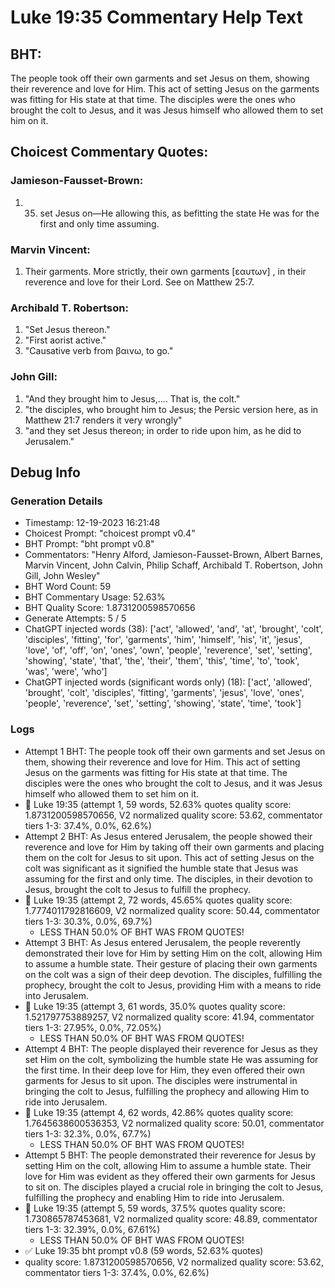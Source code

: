 # Luke 19:35 Commentary Help Text

## BHT:
The people took off their own garments and set Jesus on them, showing their reverence and love for Him. This act of setting Jesus on the garments was fitting for His state at that time. The disciples were the ones who brought the colt to Jesus, and it was Jesus himself who allowed them to set him on it.

## Choicest Commentary Quotes:
### Jamieson-Fausset-Brown:
1. 35. set Jesus on—He allowing
	this, as befitting the state He was for the first and only
	time assuming.


### Marvin Vincent:
1. Their garments. More strictly, their own garments [εαυτων] , in their reverence and love for their Lord. See on Matthew 25:7.


### Archibald T. Robertson:
1. "Set Jesus thereon." 
2. "First aorist active." 
3. "Causative verb from βαινω, to go."

### John Gill:
1. "And they brought him to Jesus,.... That is, the colt."
2. "the disciples, who brought him to Jesus; the Persic version here, as in Matthew 21:7 renders it very wrongly"
3. "and they set Jesus thereon; in order to ride upon him, as he did to Jerusalem."


## Debug Info
### Generation Details
- Timestamp: 12-19-2023 16:21:48
- Choicest Prompt: "choicest prompt v0.4"
- BHT Prompt: "bht prompt v0.8"
- Commentators: "Henry Alford, Jamieson-Fausset-Brown, Albert Barnes, Marvin Vincent, John Calvin, Philip Schaff, Archibald T. Robertson, John Gill, John Wesley"
- BHT Word Count: 59
- BHT Commentary Usage: 52.63%
- BHT Quality Score: 1.8731200598570656
- Generate Attempts: 5 / 5
- ChatGPT injected words (38):
	['act', 'allowed', 'and', 'at', 'brought', 'colt', 'disciples', 'fitting', 'for', 'garments', 'him', 'himself', 'his', 'it', 'jesus', 'love', 'of', 'off', 'on', 'ones', 'own', 'people', 'reverence', 'set', 'setting', 'showing', 'state', 'that', 'the', 'their', 'them', 'this', 'time', 'to', 'took', 'was', 'were', 'who']
- ChatGPT injected words (significant words only) (18):
	['act', 'allowed', 'brought', 'colt', 'disciples', 'fitting', 'garments', 'jesus', 'love', 'ones', 'people', 'reverence', 'set', 'setting', 'showing', 'state', 'time', 'took']

### Logs
- Attempt 1 BHT: The people took off their own garments and set Jesus on them, showing their reverence and love for Him. This act of setting Jesus on the garments was fitting for His state at that time. The disciples were the ones who brought the colt to Jesus, and it was Jesus himself who allowed them to set him on it.
- 🔄 Luke 19:35 (attempt 1, 59 words, 52.63% quotes quality score: 1.8731200598570656, V2 normalized quality score: 53.62, commentator tiers 1-3: 37.4%, 0.0%, 62.6%)
- Attempt 2 BHT: As Jesus entered Jerusalem, the people showed their reverence and love for Him by taking off their own garments and placing them on the colt for Jesus to sit upon. This act of setting Jesus on the colt was significant as it signified the humble state that Jesus was assuming for the first and only time. The disciples, in their devotion to Jesus, brought the colt to Jesus to fulfill the prophecy.
- 🔄 Luke 19:35 (attempt 2, 72 words, 45.65% quotes quality score: 1.7774011792816609, V2 normalized quality score: 50.44, commentator tiers 1-3: 30.3%, 0.0%, 69.7%) 
	- LESS THAN 50.0% OF BHT WAS FROM QUOTES!
- Attempt 3 BHT: As Jesus entered Jerusalem, the people reverently demonstrated their love for Him by setting Him on the colt, allowing Him to assume a humble state. Their gesture of placing their own garments on the colt was a sign of their deep devotion. The disciples, fulfilling the prophecy, brought the colt to Jesus, providing Him with a means to ride into Jerusalem.
- 🔄 Luke 19:35 (attempt 3, 61 words, 35.0% quotes quality score: 1.521797753889257, V2 normalized quality score: 41.94, commentator tiers 1-3: 27.95%, 0.0%, 72.05%) 
	- LESS THAN 50.0% OF BHT WAS FROM QUOTES!
- Attempt 4 BHT: The people displayed their reverence for Jesus as they set Him on the colt, symbolizing the humble state He was assuming for the first time. In their deep love for Him, they even offered their own garments for Jesus to sit upon. The disciples were instrumental in bringing the colt to Jesus, fulfilling the prophecy and allowing Him to ride into Jerusalem.
- 🔄 Luke 19:35 (attempt 4, 62 words, 42.86% quotes quality score: 1.7645638600536353, V2 normalized quality score: 50.01, commentator tiers 1-3: 32.3%, 0.0%, 67.7%) 
	- LESS THAN 50.0% OF BHT WAS FROM QUOTES!
- Attempt 5 BHT: The people demonstrated their reverence for Jesus by setting Him on the colt, allowing Him to assume a humble state. Their love for Him was evident as they offered their own garments for Jesus to sit on. The disciples played a crucial role in bringing the colt to Jesus, fulfilling the prophecy and enabling Him to ride into Jerusalem.
- 🔄 Luke 19:35 (attempt 5, 59 words, 37.5% quotes quality score: 1.730865787453681, V2 normalized quality score: 48.89, commentator tiers 1-3: 32.39%, 0.0%, 67.61%) 
	- LESS THAN 50.0% OF BHT WAS FROM QUOTES!
- ✅ Luke 19:35 bht prompt v0.8 (59 words, 52.63% quotes)
- quality score: 1.8731200598570656, V2 normalized quality score: 53.62, commentator tiers 1-3: 37.4%, 0.0%, 62.6%)